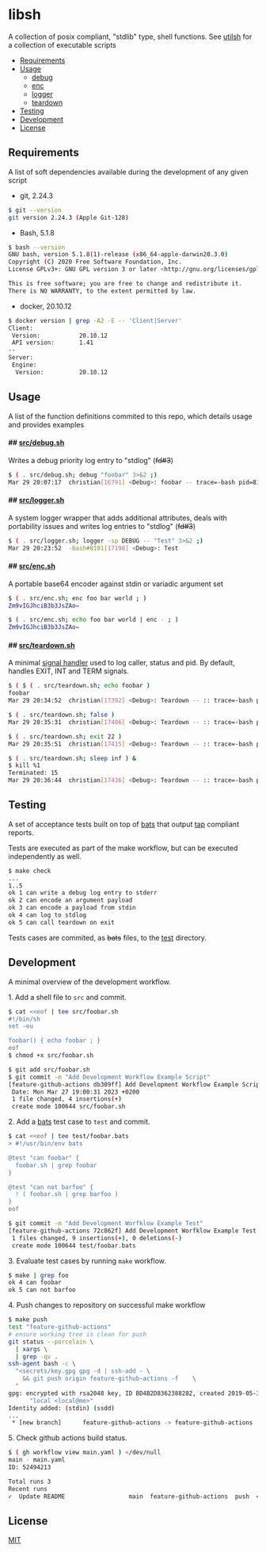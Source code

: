 # libsh

A collection of posix compliant, "stdlib" type, shell functions. See [utilsh](github.com/christian-elsee/utilsh) for a collection of executable scripts

- [Requirements](#requirements)
- [Usage](#usage)
  - [debug](#debug)
  - [enc](#enc)
  - [logger](#logger)
  - [teardown](#teardown)
- [Testing](#testing)
- [Development](#development)
- [License](#license)

## Requirements

A list of soft dependencies available during the development of any given script

- git, 2.24.3
```sh
$ git --version
git version 2.24.3 (Apple Git-128)
```
- Bash, 5.1.8
```sh
$ bash --version
GNU bash, version 5.1.8(1)-release (x86_64-apple-darwin20.3.0)
Copyright (C) 2020 Free Software Foundation, Inc.
License GPLv3+: GNU GPL version 3 or later <http://gnu.org/licenses/gpl.html>

This is free software; you are free to change and redistribute it.
There is NO WARRANTY, to the extent permitted by law.
```

- docker, 20.10.12
```sh
$ docker version | grep -A2 -E -- 'Client|Server'
Client:
 Version:           20.10.12
 API version:       1.41
--
Server:
 Engine:
  Version:          20.10.12
```

## Usage

A list of the function definitions commited to this repo, which details usage and provides examples

#### ## <a id="debug"></a>[src/debug.sh](src/debug.sh)

Writes a debug priority log entry to "stdlog" (~~fd#3~~)

```sh
$ ( . src/debug.sh; debug "foobar" 3>&2 ;)
Mar 29 20:07:17  christian[16791] <Debug>: foobar -- trace=-bash pid=8101 status=0
```

#### ## <a id="logger"></a>[src/logger.sh](src/logger.sh)

A system logger wrapper that adds additional attributes, deals with portability issues and writes log entries to "stdlog" (~~fd#3~~)

```sh
$ ( . src/logger.sh; logger -sp DEBUG -- "Test" 3>&2 ;)
Mar 29 20:23:52  -bash#8101[17198] <Debug>: Test
```

#### ## <a id="enc"></a>[src/enc.sh](src/enc.sh)

A portable base64 encoder against stdin or variadic argument set

```sh
$ ( . src/enc.sh; enc foo bar world ; )
Zm9vIGJhciB3b3JsZAo=
```
```sh
$ ( . src/enc.sh; echo foo bar world | enc - ; )
Zm9vIGJhciB3b3JsZAo=
```
#### ## <a id="teardown"></a>[src/teardown.sh](src/teardown.sh)

A minimal [signal handler](https://man7.org/linux/man-pages/man1/trap.1p.html) used to log caller, status and pid. By default, handles EXIT, INT and TERM signals.

```sh
$ ( $ ( . src/teardown.sh; echo foobar )
foobar
Mar 29 20:34:52  christian[17392] <Debug>: Teardown -- :: trace=-bash pid=8101 status=0
```
```sh
$ ( . src/teardown.sh; false )
Mar 29 20:35:31  christian[17406] <Debug>: Teardown -- :: trace=-bash pid=8101 status=1
```
```sh
$ ( . src/teardown.sh; exit 22 )
Mar 29 20:35:51  christian[17415] <Debug>: Teardown -- :: trace=-bash pid=8101 status=22
```
```sh
$ ( . src/teardown.sh; sleep inf ) &
$ kill %1
Terminated: 15
Mar 29 20:36:44  christian[17436] <Debug>: Teardown -- :: trace=-bash pid=8101 status=143
```

## Testing

A set of acceptance tests built on top of [bats](https://github.com/bats-core/bats-core) that output [tap](https://testanything.org/) compliant reports.

Tests are executed as part of the make workflow, but can be executed independently as well.

```sh
$ make check
...
1..5
ok 1 can write a debug log entry to stderr
ok 2 can encode an argument payload
ok 3 can encode a payload from stdin
ok 4 can log to stdlog
ok 5 can call teardown on exit
```

Tests cases are commited, as ~~bats~~ files, to the [test](test) directory.

## Development

A minimal overview of the development workflow.

1\. Add a shell file to `src` and commit.
```sh
$ cat <<eof | tee src/foobar.sh
#!/bin/sh
set -eu

foobar() { echo foobar ; }
eof
$ chmod +x src/foobar.sh
````
```sh
$ git add src/foobar.sh
$ git commit -m "Add Development Workflow Example Script"
[feature-github-actions db309ff] Add Development Workflow Example Script
 Date: Mon Mar 27 19:00:31 2023 +0200
 1 file changed, 4 insertions(+)
 create mode 100644 src/foobar.sh
 ```

2\. Add a [bats](https://github.com/bats-core/bats-core) test case to `test` and commit.
```sh
$ cat <<eof | tee test/foobar.bats
> #!/usr/bin/env bats

@test "can foobar" {
  foobar.sh | grep foobar
}

@test "can not barfoo" {
  ! ( foobar.sh | grep barfoo )
}
eof
```
```sh
$ git commit -m "Add Development Worfklow Example Test"
[feature-github-actions 72c862f] Add Development Worfklow Example Test
 1 files changed, 9 insertions(+), 0 deletions(-)
 create mode 100644 test/foobar.bats
```

3\. Evaluate test cases by running `make` workflow.
```sh
$ make | grep foo
ok 4 can foobar
ok 5 can not barfoo
```

4\. Push changes to repository on successful make workflow
```sh
$ make push
test "feature-github-actions"
# ensure working tree is clean for push
git status --porcelain \
  | xargs \
  | grep -qv .
ssh-agent bash -c \
  "<secrets/key.gpg gpg -d | ssh-add - \
    && git push origin feature-github-actions -f    \
  "
gpg: encrypted with rsa2048 key, ID BD4B2D8362388282, created 2019-05-30
      "local <local@me>"
Identity added: (stdin) (ssdd)
...
 * [new branch]      feature-github-actions -> feature-github-actions
```

5\. Check github actions build status.
```sh
$ ( gh workflow view main.yaml ) </dev/null
main - main.yaml
ID: 52494213

Total runs 3
Recent runs
✓  Update README                  main  feature-github-actions  push  4534871010
```

## License

[MIT](https://choosealicense.com/licenses/mit/)

